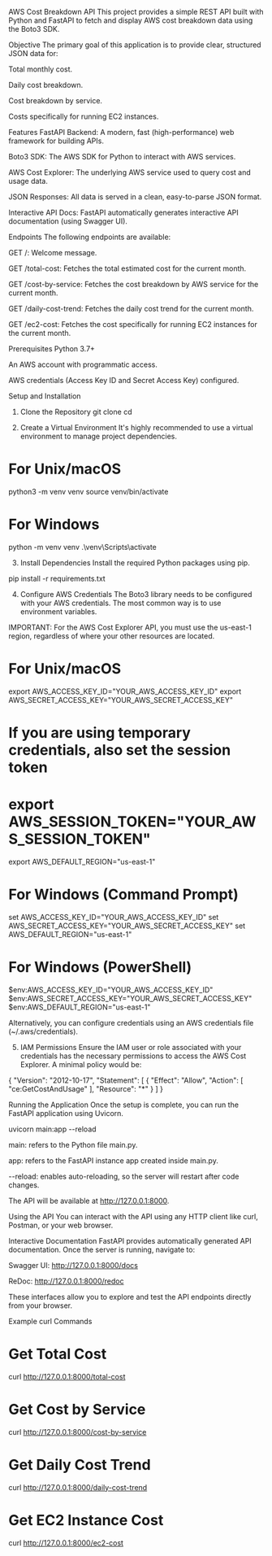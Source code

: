 AWS Cost Breakdown API
This project provides a simple REST API built with Python and FastAPI to fetch and display AWS cost breakdown data using the Boto3 SDK.

Objective
The primary goal of this application is to provide clear, structured JSON data for:

Total monthly cost.

Daily cost breakdown.

Cost breakdown by service.

Costs specifically for running EC2 instances.

Features
FastAPI Backend: A modern, fast (high-performance) web framework for building APIs.

Boto3 SDK: The AWS SDK for Python to interact with AWS services.

AWS Cost Explorer: The underlying AWS service used to query cost and usage data.

JSON Responses: All data is served in a clean, easy-to-parse JSON format.

Interactive API Docs: FastAPI automatically generates interactive API documentation (using Swagger UI).

Endpoints
The following endpoints are available:

GET /: Welcome message.

GET /total-cost: Fetches the total estimated cost for the current month.

GET /cost-by-service: Fetches the cost breakdown by AWS service for the current month.

GET /daily-cost-trend: Fetches the daily cost trend for the current month.

GET /ec2-cost: Fetches the cost specifically for running EC2 instances for the current month.

Prerequisites
Python 3.7+

An AWS account with programmatic access.

AWS credentials (Access Key ID and Secret Access Key) configured.

Setup and Installation
1. Clone the Repository
git clone <your-repository-link>
cd <your-repository-directory>

2. Create a Virtual Environment
It's highly recommended to use a virtual environment to manage project dependencies.

# For Unix/macOS
python3 -m venv venv
source venv/bin/activate

# For Windows
python -m venv venv
.\venv\Scripts\activate

3. Install Dependencies
Install the required Python packages using pip.

pip install -r requirements.txt

4. Configure AWS Credentials
The Boto3 library needs to be configured with your AWS credentials. The most common way is to use environment variables.

IMPORTANT: For the AWS Cost Explorer API, you must use the us-east-1 region, regardless of where your other resources are located.

# For Unix/macOS
export AWS_ACCESS_KEY_ID="YOUR_AWS_ACCESS_KEY_ID"
export AWS_SECRET_ACCESS_KEY="YOUR_AWS_SECRET_ACCESS_KEY"
# If you are using temporary credentials, also set the session token
# export AWS_SESSION_TOKEN="YOUR_AWS_SESSION_TOKEN"
export AWS_DEFAULT_REGION="us-east-1"

# For Windows (Command Prompt)
set AWS_ACCESS_KEY_ID="YOUR_AWS_ACCESS_KEY_ID"
set AWS_SECRET_ACCESS_KEY="YOUR_AWS_SECRET_ACCESS_KEY"
set AWS_DEFAULT_REGION="us-east-1"

# For Windows (PowerShell)
$env:AWS_ACCESS_KEY_ID="YOUR_AWS_ACCESS_KEY_ID"
$env:AWS_SECRET_ACCESS_KEY="YOUR_AWS_SECRET_ACCESS_KEY"
$env:AWS_DEFAULT_REGION="us-east-1"

Alternatively, you can configure credentials using an AWS credentials file (~/.aws/credentials).

5. IAM Permissions
Ensure the IAM user or role associated with your credentials has the necessary permissions to access the AWS Cost Explorer. A minimal policy would be:

{
    "Version": "2012-10-17",
    "Statement": [
        {
            "Effect": "Allow",
            "Action": [
                "ce:GetCostAndUsage"
            ],
            "Resource": "*"
        }
    ]
}

Running the Application
Once the setup is complete, you can run the FastAPI application using Uvicorn.

uvicorn main:app --reload

main: refers to the Python file main.py.

app: refers to the FastAPI instance app created inside main.py.

--reload: enables auto-reloading, so the server will restart after code changes.

The API will be available at http://127.0.0.1:8000.

Using the API
You can interact with the API using any HTTP client like curl, Postman, or your web browser.

Interactive Documentation
FastAPI provides automatically generated API documentation. Once the server is running, navigate to:

Swagger UI: http://127.0.0.1:8000/docs

ReDoc: http://127.0.0.1:8000/redoc

These interfaces allow you to explore and test the API endpoints directly from your browser.

Example curl Commands
# Get Total Cost
curl http://127.0.0.1:8000/total-cost

# Get Cost by Service
curl http://127.0.0.1:8000/cost-by-service

# Get Daily Cost Trend
curl http://127.0.0.1:8000/daily-cost-trend

# Get EC2 Instance Cost
curl http://127.0.0.1:8000/ec2-cost